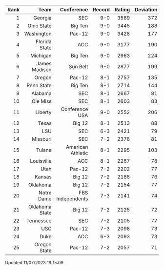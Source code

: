 | Rank  | Team                 | Conference           | Record   | Rating | Deviation |
| ---:  | ---:                 | ---:                 | ---:     | ---:   | ---:      |
| 1     | Georgia              | SEC                  | 9-0      | 3589   | 372       |
| 2     | Ohio State           | Big Ten              | 9-0      | 3445   | 188       |
| 3     | Washington           | Pac-12               | 9-0      | 3428   | 177       |
| 4     | Florida State        | ACC                  | 9-0      | 3177   | 190       |
| 5     | Michigan             | Big Ten              | 9-0      | 2963   | 224       |
| 6     | James Madison        | Sun Belt             | 9-0      | 2877   | 199       |
| 7     | Oregon               | Pac-12               | 8-1      | 2757   | 135       |
| 8     | Penn State           | Big Ten              | 8-1      | 2714   | 144       |
| 9     | Alabama              | SEC                  | 8-1      | 2667   | 81        |
| 10    | Ole Miss             | SEC                  | 8-1      | 2603   | 83        |
| 11    | Liberty              | Conference USA       | 9-0      | 2552   | 206       |
| 12    | Texas                | Big 12               | 8-1      | 2513   | 88        |
| 13    | LSU                  | SEC                  | 6-3      | 2421   | 79        |
| 14    | Missouri             | SEC                  | 7-2      | 2378   | 81        |
| 15    | Tulane               | American Athletic    | 8-1      | 2295   | 103       |
| 16    | Louisville           | ACC                  | 8-1      | 2267   | 78        |
| 17    | Utah                 | Pac-12               | 7-2      | 2202   | 77        |
| 18    | Kansas               | Big 12               | 7-2      | 2188   | 76        |
| 19    | Oklahoma             | Big 12               | 7-2      | 2154   | 77        |
| 20    | Notre Dame           | FBS Independents     | 7-3      | 2141   | 74        |
| 21    | Oklahoma State       | Big 12               | 7-2      | 2125   | 72        |
| 22    | Tennessee            | SEC                  | 7-2      | 2105   | 77        |
| 23    | USC                  | Pac-12               | 7-3      | 2098   | 73        |
| 24    | Duke                 | ACC                  | 6-3      | 2093   | 73        |
| 25    | Oregon State         | Pac-12               | 7-2      | 2057   | 71        |

Updated 11/07/2023 19:15:09
